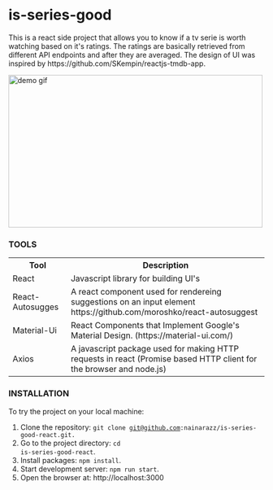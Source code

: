 # is-series-good
<p>This is a react side project that allows you to know if a tv serie is worth watching based on it's ratings. The ratings are basically retrieved from different API endpoints and after they are averaged.
The design of UI was inspired by https://github.com/SKempin/reactjs-tmdb-app.</p>

<img src="src/assets/app-demo.gif" alt="demo gif" width="500px" height="300px">

<h3>TOOLS</h3>
<table>
    <th>Tool</th>
    <th>Description</th>
    <tr>
        <td>React</td>
        <td>Javascript library for building UI's</td>
    </tr>
    <tr>
        <td>React-Autosugges</td>
        <td>A react component used for rendereing suggestions on an input element https://github.com/moroshko/react-autosuggest</td>
    </tr>
    <tr>
        <td>Material-Ui</td>
        <td>React Components that Implement Google's Material Design. (https://material-ui.com/)</td>
    </tr>
    <tr>
        <td>Axios</td>
        <td>A javascript package used for making HTTP requests in react (Promise based HTTP client for the browser and node.js)</td>
    </tr>
</table>
                
<h3>INSTALLATION</h3>

To try the project on your local machine:
1. Clone the repository: <code>git clone git@github.com:nainarazz/is-series-good-react.git.</code> 
2. Go to the project directory: <code>cd is-series-good-react</code>.
3. Install packages: <code>npm install</code>.
4. Start development server: <code>npm run start</code>.
5. Open the browser at: http://localhost:3000
